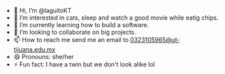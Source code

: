 - 👋 Hi, I’m @laguitoKT
- 👀 I’m interested in cats, sleep and watch a good movie while eatig chips.
- 🌱 I’m currently learning how to build a software.
- 💞️ I’m looking to collaborate on big projects.
- 📫 How to reach me send me an email to 0323105965@ut-tijuana.edu.mx
- 😄 Pronouns: she/her
- ⚡ Fun fact: I have a twin but we don't look alike lol

<!---
laguitoKT/laguitoKT is a ✨ special ✨ repository because its `README.md` (this file) appears on your GitHub profile.
You can click the Preview link to take a look at your changes.
--->
